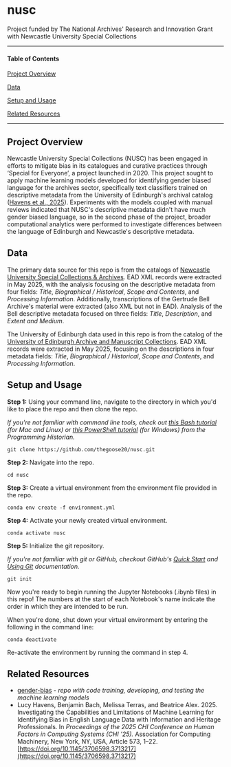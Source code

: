 # nusc
Project funded by The National Archives' Research and Innovation Grant with Newcastle University Special Collections

***
#### Table of Contents

[Project Overview](#project-overview)

[Data](#data)

[Setup and Usage](#setup-and-usage)

[Related Resources](#related-resources)

***

## Project Overview
Newcastle University Special Collections (NUSC) has been engaged in efforts to mitigate bias in its catalogues and curative practices through ‘Special for Everyone’, a project launched in 2020. This project sought to apply machine learning models developed for identifying gender biased language for the archives sector, specifically text classifiers trained on descriptive metadata from the University of Edinburgh's archival catalog ([Havens et al., 2025](https://doi.org/10.1145/3706598.3713217)).  Experiments with the models coupled with manual reviews indicated that NUSC's descriptive metadata didn't have much gender biased language, so in the second phase of the project, broader computational analytics were performed to investigate differences between the language of Edinburgh and Newcastle's descriptive metadata.

## Data
The primary data source for this repo is from the catalogs of [Newcastle University Special Collections & Archives](https://specialcollections.ncl.ac.uk).  EAD XML records were extracted in May 2025, with the analysis focusing on the descriptive metadata from four fields: *Title*, *Biographical / Historical*, *Scope and Contents*, and *Processing Information*.  Additionally, transcriptions of the Gertrude Bell Archive's material were extracted (also XML but not in EAD).  Analysis of the Bell descriptive metadata focused on three fields: *Title*, *Description*, and *Extent and Medium*.

The University of Edinburgh data used in this repo is from the catalog of the [University of Edinburgh Archive and Manuscript Collections](https://archives.collections.ed.ac.uk).  EAD XML records were extracted in May 2025, focusing on the descriptions in four metadata fields: *Title*, *Biographical / Historical*, *Scope and Contents*, and *Processing Information*.


## Setup and Usage

**Step 1:** Using your command line, navigate to the directory in which you'd like to place the repo and then clone the repo.

*If you're not familiar with command line tools, check out [this Bash tutorial](https://programminghistorian.org/en/lessons/intro-to-bash) (for Mac and Linux) or [this PowerShell tutorial](https://programminghistorian.org/en/lessons/intro-to-powershell) (for Windows) from the Programming Historian.*

```
git clone https://github.com/thegoose20/nusc.git
```

**Step 2:** Navigate into the repo.

```
cd nusc
```

**Step 3:** Create a virtual environment from the environment file provided in the repo.

```
conda env create -f environment.yml
```

**Step 4:** Activate your newly created virtual environment.
```
conda activate nusc
```

**Step 5:** Initialize the git repository.  

*If you're not familiar with git or GitHub, checkout GitHub's [Quick Start](https://docs.github.com/en/get-started/start-your-journey) and [Using Git](https://docs.github.com/en/get-started/using-git) documentation.*
```
git init
```

Now you're ready to begin running the Jupyter Notebooks (.ibynb files) in this repo!  The numbers at the start of each Notebook's name indicate the order in which they are intended to be run.

When you're done, shut down your virtual environment by entering the following in the command line:
```
conda deactivate
```
Re-activate the environment by running the command in step 4.


## Related Resources
* [gender-bias](https://github.com/thegoose20/gender-bias) - *repo with code training, developing, and testing the machine learning models*
* Lucy Havens, Benjamin Bach, Melissa Terras, and Beatrice Alex. 2025. Investigating the Capabilities and Limitations of Machine Learning for Identifying Bias in English Language Data with Information and Heritage Professionals. In *Proceedings of the 2025 CHI Conference on Human Factors in Computing Systems (CHI '25).* Association for Computing Machinery, New York, NY, USA, Article 573, 1–22. [https://doi.org/10.1145/3706598.3713217](https://doi.org/10.1145/3706598.3713217)